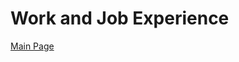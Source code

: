 # Work and Job Experience
[Main Page](https://github.com/JesseMorrison12/IT-1000-Midterm/blob/main/README.md)
